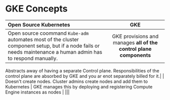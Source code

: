 # GKE Concepts


| Open Source Kubernetes      | GKE | 
| :---        |    :----:   | 
|Open source coommand ```Kube-adm``` automates most of the cluster component setup, but if a node fails or needs maintenance a human admin has to respond manually.|GKE provisions and manages **all of the control plane components**

Abstracts away of having a separate Control plane. Responsibilities of the control plane are absorbed by GKE and you ar enot separately billed for it.|
| Doesn't create nodes. Cluster admins create nodes and add them to Kubernetes      | GKE manages this by deploying and registering Compute Engine instances as nodes       |
|||

